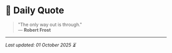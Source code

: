 # 📜 Daily Quote

> "The only way out is through."  
> — **Robert Frost**

---

_Last updated: 01 October 2025 ⏳_
